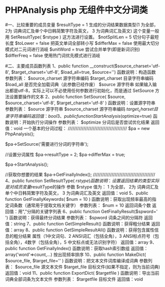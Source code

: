 # PHPAnalysis php 无组件中文分词类

#一、比较重要的成员变量
$resultType   = 1        生成的分词结果数据类型(1 为全部， 2为 词典词汇及单个中日韩简繁字符及英文， 3 为词典词汇及英文)
                                    这个变量一般用 SetResultType( $rstype ) 这方法进行设置。
$notSplitLen  = 5        切分句子最短长度
$toLower      = false    把英文单词全部转小写
$differMax    = false    使用最大切分模式对二元词进行消岐
$unitWord     = true     尝试合并单字(即是新词识别)
$differFreq   = false    使用热门词优先模式进行消岐

#二、主要成员函数列表
1、public function __construct($source_charset='utf-8', $target_charset='utf-8', $load_all=true, $source='') 
函数说明：构造函数
参数列表：
$source_charset      源字符串编码
$target_charset      目录字符串编码
$load_all            是否完全加载词典（此参数已经作废）
$source              源字符串
如果输入输出都是utf-8，实际上可以不必使用任何参数进行初始化，而是通过 SetSource 方法设置要操作的文本
2、public function SetSource( $source, $source_charset='utf-8', $target_charset='utf-8' )
函数说明：设置源字符串
参数列表：
$source              源字符串
$source_charset      源字符串编码
$target_charset      目录字符串编码
返回值：bool
3、public function StartAnalysis($optimize=true)
函数说明：开始执行分词操作
参数列表：
$optimize            分词后是否尝试优化结果
返回值：void
一个基本的分词过程：
//////////////////////////////////////
$pa = new PhpAnalysis();

$pa->SetSource('需要进行分词的字符串');

//设置分词属性
$pa->resultType = 2;
$pa->differMax  = true;

$pa->StartAnalysis();

//获取你想要的结果
$pa->GetFinallyIndex();
////////////////////////////////////////
4、public function SetResultType( $rstype )
函数说明：设置返回结果的类型
实际是对成员变量$resultType的操作
参数 $rstype 值为：
1 为全部， 2为 词典词汇及单个中日韩简繁字符及英文， 3 为词典词汇及英文
返回值：void
5、public function GetFinallyKeywords( $num = 10 )
函数说明：获取出现频率最高的指定词条数（通常用于提取文档关键字）
参数列表：
$num = 10  返回词条个数
返回值：用","分隔的关键字列表
6、public function GetFinallyResult($spword=' ')
函数说明：获得最终分词结果
参数列表：
$spword    词条之间的分隔符
返回值：string
7、public function GetSimpleResult()
函数说明：获得粗分结果
返回值：array
8、public function GetSimpleResultAll()
函数说明：获得包含属性信息的粗分结果
属性（1中文词句、2 ANSI词汇（包括全角），3 ANSI标点符号（包括全角），4数字（包括全角），5 中文标点或无法识别字符）
返回值：array
9、public function GetFinallyIndex()
函数说明：获取hash索引数组
返回值：array('word'=>count,...) 按出现频率排序
10、public function MakeDict( $source_file, $target_file='' )
函数说明：把文本文件词库编译成词典
参数列表：
$source_file   源文本文件
$target_file   目标文件(如果不指定，则为当前词典)
返回值：void
11、public function ExportDict( $targetfile )
函数说明：导出当前词典全部词条为文本文件
参数列表：
$targetfile  目标文件
返回值：void
